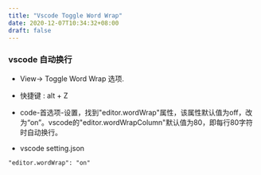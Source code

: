 ```yaml
---
title: "Vscode Toggle Word Wrap"
date: 2020-12-07T10:34:32+08:00
draft: false
---
```


### vscode 自动换行
- View-> Toggle Word Wrap 选项.

- 快捷键 : alt + Z

- code-首选项-设置，找到"editor.wordWrap"属性，该属性默认值为off，改为“on”。vscode的"editor.wordWrapColumn"默认值为80，即每行80字符时自动换行。

- vscode setting.json

```
"editor.wordWrap": "on"
```